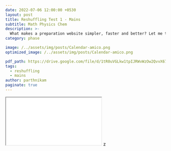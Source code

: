 ```yaml
---
date: 2022-07-06 12:00:00 +0530
layout: post
title: Reshuffling Test 1 - Mains
subtitle: Math Physics Chem
description: >-
  What makes a preparation website simpler, faster and better? Let me tell you ...
category: phase

image: /../assets/img/posts/Calendar-amico.png
optimized_image: /../assets/img/posts/Calendar-amico.png

pdf_path: https://drive.google.com/file/d/1tR0uVGLkw1tpIJRWvWzOw2QvvX67F3A0/preview?usp=drive_link
tags:
  - reshuffling
  - mains
author: parthnikam
paginate: true
---
```


<iframe class="embed-pdf" src="{{ page.pdf_path }}#toolbar=0" seamless="seamless" scrolling="no" style="overflow:hidden"></iframe>
z